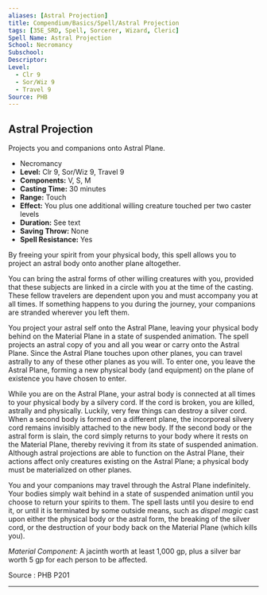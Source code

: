 ```yaml
---
aliases: [Astral Projection]
title: Compendium/Basics/Spell/Astral Projection
tags: [35E_SRD, Spell, Sorcerer, Wizard, Cleric]
Spell Name: Astral Projection
School: Necromancy
Subschool: 
Descriptor: 
Level:
  - Clr 9
  - Sor/Wiz 9
  - Travel 9
Source: PHB
---
```



## Astral Projection

Projects you and companions onto Astral Plane.

*   Necromancy
*   **Level:** Clr 9, Sor/Wiz 9, Travel 9
*   **Components:** V, S, M
*   **Casting Time:** 30 minutes
*   **Range:** Touch
*   **Effect:** You plus one additional willing creature touched per two caster levels
*   **Duration:** See text
*   **Saving Throw:** None
*   **Spell Resistance:** Yes

<p>By freeing your spirit from your physical body, this spell allows you to project an astral body onto another plane altogether.</p><p>You can bring the astral forms of other willing creatures with you, provided that these subjects are linked in a circle with you at the time of the casting. These fellow travelers are dependent upon you and must accompany you at all times. If something happens to you during the journey, your companions are stranded wherever you left them.</p><p>You project your astral self onto the Astral Plane, leaving your physical body behind on the Material Plane in a state of suspended animation. The spell projects an astral copy of you and all you wear or carry onto the Astral Plane. Since the Astral Plane touches upon other planes, you can travel astrally to any of these other planes as you will. To enter one, you leave the Astral Plane, forming a new physical body (and equipment) on the plane of existence you have chosen to enter.</p><p>While you are on the Astral Plane, your astral body is connected at all times to your physical body by a silvery cord. If the cord is broken, you are killed, astrally and physically. Luckily, very few things can destroy a silver cord. When a second body is formed on a different plane, the incorporeal silvery cord remains invisibly attached to the new body. If the second body or the astral form is slain, the cord simply returns to your body where it rests on the Material Plane, thereby reviving it from its state of suspended animation. Although astral projections are able to function on the Astral Plane, their actions affect only creatures existing on the Astral Plane; a physical body must be materialized on other planes.</p><p>You and your companions may travel through the Astral Plane indefinitely. Your bodies simply wait behind in a state of suspended animation until you choose to return your spirits to them. The spell lasts until you desire to end it, or until it is terminated by some outside means, such as <i>dispel magic</i> cast upon either the physical body or the astral form, the breaking of the silver cord, or the destruction of your body back on the Material Plane (which kills you).</p><p><i>Material Component:</i> A jacinth worth at least 1,000 gp, plus a silver bar worth 5 gp for each person to be affected.</p>

Source : PHB P201

---
